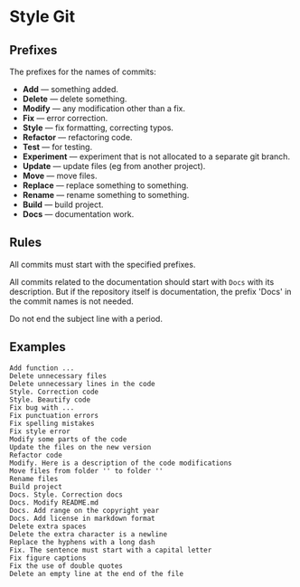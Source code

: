 # Style Git

## Prefixes

The prefixes for the names of commits:

* **Add** — something added.
* **Delete** — delete something.
* **Modify** — any modification other than a fix.
* **Fix** — error correction.
* **Style** — fix formatting, correcting typos.
* **Refactor** — refactoring code.
* **Test** — for testing.
* **Experiment** — experiment that is not allocated to a separate git branch.
* **Update** — update files (eg from another project).
* **Move** — move files.
* **Replace** — replace something to something.
* **Rename** — rename something to something.
* **Build** — build project.
* **Docs** — documentation work.

## Rules

All commits must start with the specified prefixes.

All commits related to the documentation should start with `Docs` with its description. But if the repository itself is documentation, the prefix 'Docs' in the commit names is not needed.

Do not end the subject line with a period.

## Examples

```text
Add function ...
Delete unnecessary files
Delete unnecessary lines in the code
Style. Correction code
Style. Beautify code
Fix bug with ...
Fix punctuation errors
Fix spelling mistakes
Fix style error
Modify some parts of the code
Update the files on the new version
Refactor code
Modify. Here is a description of the code modifications
Move files from folder '' to folder ''
Rename files
Build project
Docs. Style. Correction docs
Docs. Modify README.md
Docs. Add range on the copyright year
Docs. Add license in markdown format
Delete extra spaces
Delete the extra character is a newline
Replace the hyphens with a long dash
Fix. The sentence must start with a capital letter
Fix figure captions
Fix the use of double quotes
Delete an empty line at the end of the file
```